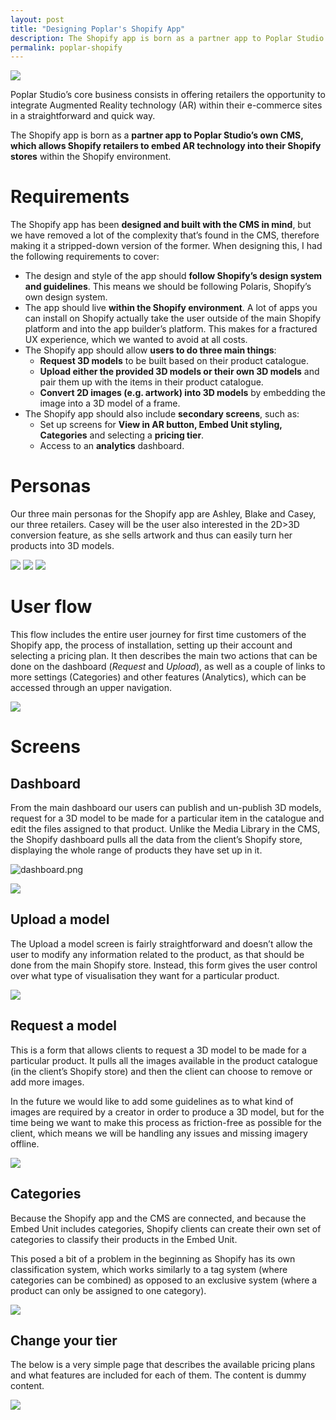 ```yaml
---
layout: post
title: "Designing Poplar's Shopify App"
description: The Shopify app is born as a partner app to Poplar Studio’s own CMS, which allows Shopify retailers to embed AR technology into their Shopify stores within the Shopify environment.
permalink: poplar-shopify
---
```


![](images/case_studies/poplar-shopify/shopify-cover.png)

Poplar Studio’s core business consists in offering retailers the opportunity to integrate Augmented Reality technology (AR) within their e-commerce sites in a straightforward and quick way.

The Shopify app is born as a **partner app to Poplar Studio’s own CMS, which allows Shopify retailers to embed AR technology into their Shopify stores** within the Shopify environment.

# Requirements

The Shopify app has been **designed and built with the CMS in mind**, but we have removed a lot of the complexity that’s found in the CMS, therefore making it a stripped-down version of the former. When designing this, I had the following requirements to cover:

- The design and style of the app should **follow Shopify’s design system and guidelines**. This means we should be following Polaris, Shopify’s own design system.
- The app should live **within the Shopify environment**. A lot of apps you can install on Shopify actually take the user outside of the main Shopify platform and into the app builder’s platform. This makes for a fractured UX experience, which we wanted to avoid at all costs.
- The Shopify app should allow **users to do three main things**:
    - **Request 3D models** to be built based on their product catalogue.
    - **Upload either the provided 3D models or their own 3D models** and pair them up with the items in their product catalogue.
    - **Convert 2D images (e.g. artwork) into 3D models** by embedding the image into a 3D model of a frame.
- The Shopify app should also include **secondary screens**, such as:
    - Set up screens for **View in AR button, Embed Unit styling, Categories** and selecting a **pricing tier**.
    - Access to an **analytics** dashboard.

# Personas

Our three main personas for the Shopify app are Ashley, Blake and Casey, our three retailers. Casey will be the user also interested in the 2D>3D conversion feature, as she sells artwork and thus can easily turn her products into 3D models.

![](images/case_studies/poplar-personas/ashley.png)
![](images/case_studies/poplar-personas/blake.png)
![](images/case_studies/poplar-personas/casey.png)

# User flow

This flow includes the entire user journey for first time customers of the Shopify app, the process of installation, setting up their account and selecting a pricing plan. It then describes the main two actions that can be done on the dashboard (*Request* and *Upload*), as well as a couple of links to more settings (Categories) and other features (Analytics), which can be accessed through an upper navigation.

![](images/case_studies/poplar-shopify/user-flow.png)

# Screens

## Dashboard

From the main dashboard our users can publish and un-publish 3D models, request for a 3D model to be made for a particular item in the catalogue and edit the files assigned to that product. Unlike the Media Library in the CMS, the Shopify dashboard pulls all the data from the client’s Shopify store, displaying the whole range of products they have set up in it.

![dashboard.png](images/case_studies/poplar-shopify/dashboard-.png)

![](images/case_studies/poplar-shopify/dashboard-help.png)

## Upload a model

The Upload a model screen is fairly straightforward and doesn’t allow the user to modify any information related to the product, as that should be done from the main Shopify store. Instead, this form gives the user control over what type of visualisation they want for a particular product.

![](images/case_studies/poplar-shopify/upload-a-model.png)

## Request a model

This is a form that allows clients to request a 3D model to be made for a particular product. It pulls all the images available in the product catalogue (in the client’s Shopify store) and then the client can choose to remove or add more images.

In the future we would like to add some guidelines as to what kind of images are required by a creator in order to produce a 3D model, but for the time being we want to make this process as friction-free as possible for the client, which means we will be handling any issues and missing imagery offline.

![](images/case_studies/poplar-shopify/request-a-model.png)

## Categories

Because the Shopify app and the CMS are connected, and because the Embed Unit includes categories, Shopify clients can create their own set of categories to classify their products in the Embed Unit.

This posed a bit of a problem in the beginning as Shopify has its own classification system, which works similarly to a tag system (where categories can be combined) as opposed to an exclusive system (where a product can only be assigned to one category).

![](images/case_studies/poplar-shopify/categoriess.png)

## Change your tier

The below is a very simple page that describes the available pricing plans and what features are included for each of them. The content is dummy content.

![](images/case_studies/poplar-shopify/change-your-plan.png)
